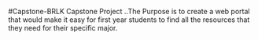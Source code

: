 #Capstone-BRLK
Capstone Project
..The Purpose is to create a web portal that would make it easy for first year students to find all the resources that they need for their specific major.
